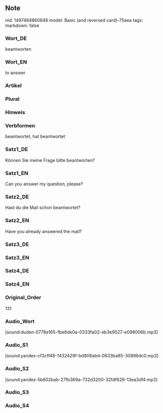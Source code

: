 ## Note
nid: 1497484860848
model: Basic (and reversed card)-75aea
tags: 
markdown: false

### Wort_DE
beantworten

### Wort_EN
to answer

### Artikel


### Plural


### Hinweis


### Verbformen
beantwortet, hat beantwortet

### Satz1_DE
Können Sie meine Frage bitte beantworten?

### Satz1_EN
Can you answer my question, please?

### Satz2_DE
Hast du die Mail schon beantwortet?

### Satz2_EN
Have you already answered the mail?

### Satz3_DE


### Satz3_EN


### Satz4_DE


### Satz4_EN


### Original_Order
131

### Audio_Wort
[sound:duden-0778e165-fbe6de0a-0333fa02-eb3e9527-e098006b.mp3]

### Audio_S1
[sound:yandex-cf3cff48-1432429f-bd906abd-0633ba85-30896dc0.mp3]

### Audio_S2
[sound:yandex-5b602bab-27fb369a-732d3200-32fdf626-13ea3df4.mp3]

### Audio_S3


### Audio_S4

